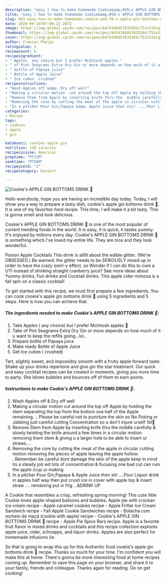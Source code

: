```yaml
---
description: "easy | how to make homemade Cookie&amp;#39;s APPLE GIN BOTTOMS DRINK 💋"
title: "easy | how to make homemade Cookie&amp;#39;s APPLE GIN BOTTOMS DRINK 💋"
slug: 661-easy-how-to-make-homemade-cookie-and-39-s-apple-gin-bottoms-drink
date: 2020-09-16T07:00:22.287Z
image: https://img-global.cpcdn.com/recipes/6474346957635584/751x532cq70/cookies-apple-gin-bottoms-drink-💋-recipe-main-photo.jpg
thumbnail: https://img-global.cpcdn.com/recipes/6474346957635584/751x532cq70/cookies-apple-gin-bottoms-drink-💋-recipe-main-photo.jpg
cover: https://img-global.cpcdn.com/recipes/6474346957635584/751x532cq70/cookies-apple-gin-bottoms-drink-💋-recipe-main-photo.jpg
author: Frances Phelps
ratingvalue: 3
reviewcount: 6
recipeingredient:
- " Apples  any choice but I prefer McIntosh apples "
- " of Pint Seagrams Extra Dry Gin or more depends on how much of it u want to keep the refills goinglol"
- " bottle of Papaya juice"
- " Bottle of Apple Juice"
- " Ice cubes  crushed"
recipeinstructions:
- "Wash Apples off &amp; Dry off well"
- "Making a circular motion  cut around the top off Apple by holding the stem separating the top from the bottom ova half of the Apple remaining. .. Please be careful not to puncture the skin so No Poking or Jabbing just careful cutting  Concentration so u don&#39;t injure urself 1st🔪"
- "Remove Stem from Apple by inserting knife thru the  middle carefully &amp; slowly  twisting the knife around a few times in a circular motion removing them stem &amp; giving u a larger hole to be able to insert ur straws...."
- "Removing the core by cutting the meat of the apple in circular cutting motion removing the pieces of apple leaving the apple hollow.  ..Remember be careful dont damage the skin of the apple keep in mind its a steady job wit lots of concentration &amp; focusing one bad cut can ruin the apple /cup ur making"
- "In a pitcher Pour Gin,Papaya &amp; Apple Juice then stir ....Pour Liquor drink in apples half way then put crush ice in cover with apple top &amp; insert straw .... remaining put in frig ...&amp;DRINK UP"
categories:
- Recipe
tags:
- cookies
- apple
- gin

katakunci: cookies apple gin 
nutrition: 118 calories
recipecuisine: American
preptime: "PT31M"
cooktime: "PT48M"
recipeyield: "2"
recipecategory: Dessert

---
```



![Cookie&#39;s APPLE GIN BOTTOMS DRINK 💋](https://img-global.cpcdn.com/recipes/6474346957635584/751x532cq70/cookies-apple-gin-bottoms-drink-💋-recipe-main-photo.jpg)

Hello everybody, hope you are having an incredible day today. Today, I will show you a way to prepare a tasty dish, cookie&#39;s apple gin bottoms drink 💋. It is one of my favorites food recipe. This time, I will make it a bit tasty. This is gonna smell and look delicious.

Cookie&#39;s APPLE GIN BOTTOMS DRINK 💋 is one of the most popular of current trending foods in the world. It is easy, it is quick, it tastes yummy. It's enjoyed by millions every day. Cookie&#39;s APPLE GIN BOTTOMS DRINK 💋 is something which I've loved my entire life. They are nice and they look wonderful.

Poison Apple Cocktails This drink is allllll about the edible glitter. (We&#39;re OBSESSED.) Be warned: the glitter needs to be SERIOUSLY mixed up in order to have the crazy swirl-y effect, so Wonder if I can do this to cure a UTI instead of drinking straight cranberry juice? See more ideas about Yummy drinks, Fun drinks and Cocktail drinks. This apple cider mimosa is a fall spin on a classic cocktail!


To get started with this recipe, we must first prepare a few ingredients. You can cook cookie&#39;s apple gin bottoms drink 💋 using 5 ingredients and 5 steps. Here is how you can achieve that.

<!--inarticleads1-->

##### The ingredients needed to make Cookie&#39;s APPLE GIN BOTTOMS DRINK 💋:

1. Take  Apples ( any choice) but I prefer McIntosh apples 🍎
1. Take  of Pint Seagrams Extra Dry Gin or more depends on how much of it u want to keep the refills going...lol..
1. Prepare  bottle of Papaya juice
1. Make ready  Bottle of Apple Juice
1. Get  Ice cubes ( crushed)


Tart, slightly sweet, and impossibly smooth with a fruity apple forward taste. Shake up your drinks repertoire and give gin the star treatment. Our quick and easy cocktail recipes can be created in moments, giving you more time to party. She blows bubbles and bounces off of them to earn points. 

<!--inarticleads2-->

##### Instructions to make Cookie&#39;s APPLE GIN BOTTOMS DRINK 💋:

1. Wash Apples off &amp; Dry off well
1. Making a circular motion  cut around the top off Apple by holding the stem separating the top from the bottom ova half of the Apple remaining. .. Please be careful not to puncture the skin so No Poking or Jabbing just careful cutting  Concentration so u don&#39;t injure urself 1st🔪
1. Remove Stem from Apple by inserting knife thru the  middle carefully &amp; slowly  twisting the knife around a few times in a circular motion removing them stem &amp; giving u a larger hole to be able to insert ur straws....
1. Removing the core by cutting the meat of the apple in circular cutting motion removing the pieces of apple leaving the apple hollow.  ..Remember be careful dont damage the skin of the apple keep in mind its a steady job wit lots of concentration &amp; focusing one bad cut can ruin the apple /cup ur making
1. In a pitcher Pour Gin,Papaya &amp; Apple Juice then stir ....Pour Liquor drink in apples half way then put crush ice in cover with apple top &amp; insert straw .... remaining put in frig ...&amp;DRINK UP


A Cookie that resembles a crisp, refreshing spring morning! This cute little Cookie loves apple-shaped balloons and bubbles. Apple pie with crockan ice cream recipe - Apple caramel cookies recipe - Apple Fritter Ice Cream Sandwich recipe - Fall Apple Cookie Sandwiches recipe - Bolacha com recheio de maçã (cookie with apple) recipe - Cookie&#39;s APPLE GIN BOTTOMS DRINK 💋 recipe - Apple Pie Spice Bars recipe. Apple is a favorite fruit flavor in mixed drinks and cocktails and this recipe collection explores apple juice, cider, schnapps, and liquor drinks. Apples are also perfect for homemade infusions (ie. 

So that is going to wrap this up for this Authentic food cookie&#39;s apple gin bottoms drink 💋 recipe. Thanks so much for your time. I'm confident you will make this at home. There's gonna be more interesting food at home recipes coming up. Remember to save this page on your browser, and share it to your family, friends and colleague. Thanks again for reading. Go on get cooking!
